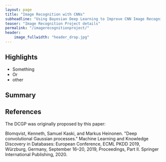 ```yaml
---
layout: page
title: "Image Recognition with CNNs"
subheadline: "Using Bayesian Deep Learning to Improve CNN Image Recognition Accuracy"
teaser: "Image Recognition Project details"
permalink: "/imagerecognitionproject/"
header:
    image_fullwidth: "header_drop.jpg"
---
```


## Highlights

* Something
* Or
* other

## Summary

## References

The DCGP was originally proposed by this paper:

Blomqvist, Kenneth, Samuel Kaski, and Markus Heinonen. "Deep convolutional Gaussian processes." Machine Learning and Knowledge Discovery in Databases: European Conference, ECML PKDD 2019, Würzburg, Germany, September 16–20, 2019, Proceedings, Part II. Springer International Publishing, 2020.
